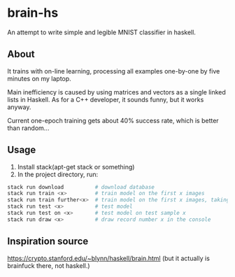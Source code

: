 # brain-hs

An attempt to write simple and legible MNIST classifier in haskell.

## About

It trains with on-line learning, processing all examples one-by-one by five minutes on my laptop.

Main inefficiency is caused by using matrices and vectors as a single linked lists in Haskell. As for a C++ developer, it sounds funny, but it works anyway.

Current one-epoch training gets about 40% success rate, which is better than random...

## Usage

1. Install stack(apt-get stack or something)
2. In the project directory, run:

```sh
stack run download          # download database
stack run train <x>         # train model on the first x images
stack run train further<x>  # train model on the first x images, taking existing model as a source
stack run test <x>          # test model
stack run test on <x>       # test model on test sample x
stack run draw <x>          # draw record number x in the console
```

## Inspiration source

<https://crypto.stanford.edu/~blynn/haskell/brain.html>
(but it actually is brainfuck there, not haskell.)
